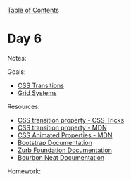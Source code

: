 [Table of Contents](/README.md)

# Day 6

Notes:


Goals:
* [CSS Transitions](/css-transitions)
* [Grid Systems](/grid-systems)

Resources:
* [CSS transition property - CSS Tricks](https://css-tricks.com/almanac/properties/t/transition/)
* [CSS transition property - MDN](https://developer.mozilla.org/en-US/docs/Web/CSS/transition)
* [CSS Animated Properties - MDN](https://developer.mozilla.org/en-US/docs/Web/CSS/CSS_animated_properties)
* [Bootstrap Documentation](http://getbootstrap.com/css/#grid)
* [Zurb Foundation Documentation](http://foundation.zurb.com/docs/components/grid.html)
* [Bourbon Neat Documentation](http://neat.bourbon.io/examples/)

Homework:
